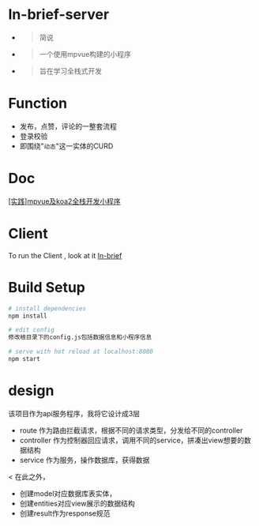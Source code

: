 # In-brief-server

* > 简说
* > 一个使用mpvue构建的小程序
* > 旨在学习全栈式开发

# Function

* 发布，点赞，评论的一整套流程
* 登录校验
* 即围绕"`动态`"这一实体的CURD

# Doc
[[实践]mpvue及koa2全栈开发小程序](https://segmentfault.com/a/1190000016354488)

# Client

To run the Client , look at it [In-brief](https://github.com/WinwardZ/In-brief)

# Build Setup

``` bash
# install dependencies
npm install

# edit config
修改根目录下的config.js包括数据信息和小程序信息

# serve with hot reload at localhost:8080
npm start
```

# design
该项目作为api服务程序，我将它设计成3层
* route 作为路由拦截请求，根据不同的请求类型，分发给不同的controller
* controller 作为控制器回应请求，调用不同的service，拼凑出view想要的数据结构
* service 作为服务，操作数据库，获得数据

< 在此之外，
* 创建model对应数据库表实体，
* 创建entities对应view展示的数据结构
* 创建result作为response规范
